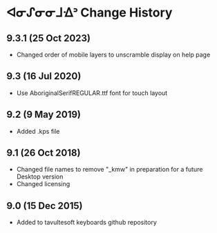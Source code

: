 ᐊᓂᔑᓂᓂᒧᐎᐣ Change History
============================
9.3.1 (25 Oct 2023)
-----------------
* Changed order of mobile layers to unscramble display on help page

9.3 (16 Jul 2020)
-----------------
* Use AboriginalSerifREGULAR.ttf font for touch layout

9.2 (9 May 2019)
----------------
* Added .kps file

9.1 (26 Oct 2018)
-----------------
* Changed file names to remove "_kmw" in preparation for a future Desktop version
* Changed licensing

9.0 (15 Dec 2015)
-----------------

* Added to tavultesoft keyboards github repository
